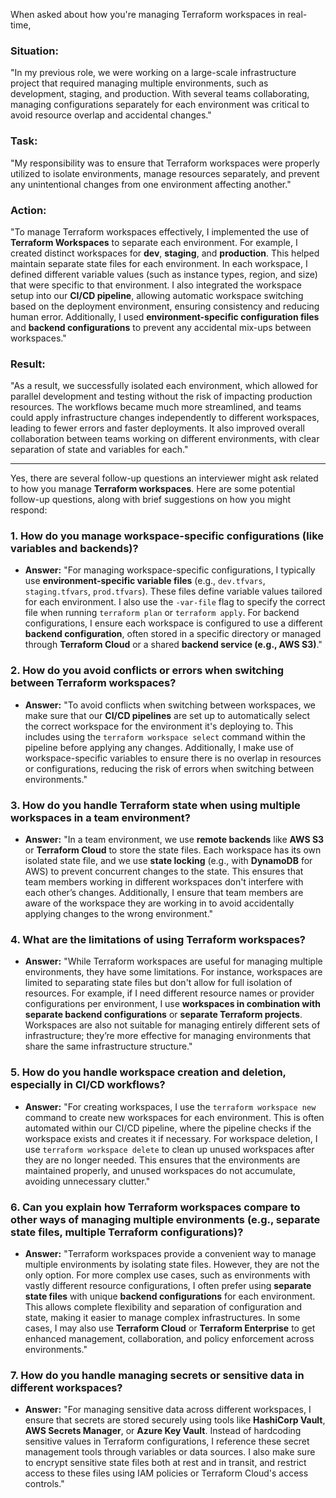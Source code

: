 When asked about how you're managing Terraform workspaces in real-time, 

### **S**ituation:
"In my previous role, we were working on a large-scale infrastructure project that required managing multiple environments, such as development, staging, and production. With several teams collaborating, managing configurations separately for each environment was critical to avoid resource overlap and accidental changes."

### **T**ask:
"My responsibility was to ensure that Terraform workspaces were properly utilized to isolate environments, manage resources separately, and prevent any unintentional changes from one environment affecting another."

### **A**ction:
"To manage Terraform workspaces effectively, I implemented the use of **Terraform Workspaces** to separate each environment. For example, I created distinct workspaces for **dev**, **staging**, and **production**. This helped maintain separate state files for each environment. In each workspace, I defined different variable values (such as instance types, region, and size) that were specific to that environment. I also integrated the workspace setup into our **CI/CD pipeline**, allowing automatic workspace switching based on the deployment environment, ensuring consistency and reducing human error. Additionally, I used **environment-specific configuration files** and **backend configurations** to prevent any accidental mix-ups between workspaces."

### **R**esult:
"As a result, we successfully isolated each environment, which allowed for parallel development and testing without the risk of impacting production resources. The workflows became much more streamlined, and teams could apply infrastructure changes independently to different workspaces, leading to fewer errors and faster deployments. It also improved overall collaboration between teams working on different environments, with clear separation of state and variables for each."

---

Yes, there are several follow-up questions an interviewer might ask related to how you manage **Terraform workspaces**. Here are some potential follow-up questions, along with brief suggestions on how you might respond:

### 1. **How do you manage workspace-specific configurations (like variables and backends)?**
   - **Answer:** "For managing workspace-specific configurations, I typically use **environment-specific variable files** (e.g., `dev.tfvars`, `staging.tfvars`, `prod.tfvars`). These files define variable values tailored for each environment. I also use the `-var-file` flag to specify the correct file when running `terraform plan` or `terraform apply`. For backend configurations, I ensure each workspace is configured to use a different **backend configuration**, often stored in a specific directory or managed through **Terraform Cloud** or a shared **backend service (e.g., AWS S3)**."

### 2. **How do you avoid conflicts or errors when switching between Terraform workspaces?**
   - **Answer:** "To avoid conflicts when switching between workspaces, we make sure that our **CI/CD pipelines** are set up to automatically select the correct workspace for the environment it's deploying to. This includes using the `terraform workspace select` command within the pipeline before applying any changes. Additionally, I make use of workspace-specific variables to ensure there is no overlap in resources or configurations, reducing the risk of errors when switching between environments."

### 3. **How do you handle Terraform state when using multiple workspaces in a team environment?**
   - **Answer:** "In a team environment, we use **remote backends** like **AWS S3** or **Terraform Cloud** to store the state files. Each workspace has its own isolated state file, and we use **state locking** (e.g., with **DynamoDB** for AWS) to prevent concurrent changes to the state. This ensures that team members working in different workspaces don't interfere with each other’s changes. Additionally, I ensure that team members are aware of the workspace they are working in to avoid accidentally applying changes to the wrong environment."

### 4. **What are the limitations of using Terraform workspaces?**
   - **Answer:** "While Terraform workspaces are useful for managing multiple environments, they have some limitations. For instance, workspaces are limited to separating state files but don't allow for full isolation of resources. For example, if I need different resource names or provider configurations per environment, I use **workspaces in combination with separate backend configurations** or **separate Terraform projects**. Workspaces are also not suitable for managing entirely different sets of infrastructure; they’re more effective for managing environments that share the same infrastructure structure."

### 5. **How do you handle workspace creation and deletion, especially in CI/CD workflows?**
   - **Answer:** "For creating workspaces, I use the `terraform workspace new` command to create new workspaces for each environment. This is often automated within our CI/CD pipeline, where the pipeline checks if the workspace exists and creates it if necessary. For workspace deletion, I use `terraform workspace delete` to clean up unused workspaces after they are no longer needed. This ensures that the environments are maintained properly, and unused workspaces do not accumulate, avoiding unnecessary clutter."

### 6. **Can you explain how Terraform workspaces compare to other ways of managing multiple environments (e.g., separate state files, multiple Terraform configurations)?**
   - **Answer:** "Terraform workspaces provide a convenient way to manage multiple environments by isolating state files. However, they are not the only option. For more complex use cases, such as environments with vastly different resource configurations, I often prefer using **separate state files** with unique **backend configurations** for each environment. This allows complete flexibility and separation of configuration and state, making it easier to manage complex infrastructures. In some cases, I may also use **Terraform Cloud** or **Terraform Enterprise** to get enhanced management, collaboration, and policy enforcement across environments."

### 7. **How do you handle managing secrets or sensitive data in different workspaces?**
   - **Answer:** "For managing sensitive data across different workspaces, I ensure that secrets are stored securely using tools like **HashiCorp Vault**, **AWS Secrets Manager**, or **Azure Key Vault**. Instead of hardcoding sensitive values in Terraform configurations, I reference these secret management tools through variables or data sources. I also make sure to encrypt sensitive state files both at rest and in transit, and restrict access to these files using IAM policies or Terraform Cloud's access controls."
